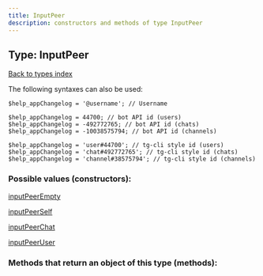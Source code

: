 ```yaml
---
title: InputPeer
description: constructors and methods of type InputPeer
---
```

## Type: InputPeer  
[Back to types index](index.md)



The following syntaxes can also be used:

```
$help_appChangelog = '@username'; // Username

$help_appChangelog = 44700; // bot API id (users)
$help_appChangelog = -492772765; // bot API id (chats)
$help_appChangelog = -10038575794; // bot API id (channels)

$help_appChangelog = 'user#44700'; // tg-cli style id (users)
$help_appChangelog = 'chat#492772765'; // tg-cli style id (chats)
$help_appChangelog = 'channel#38575794'; // tg-cli style id (channels)
```


### Possible values (constructors):

[inputPeerEmpty](../constructors/inputPeerEmpty.md)  

[inputPeerSelf](../constructors/inputPeerSelf.md)  

[inputPeerChat](../constructors/inputPeerChat.md)  

[inputPeerUser](../constructors/inputPeerUser.md)  



### Methods that return an object of this type (methods):



